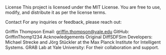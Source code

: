 License
This project is licensed under the MIT License. You are free to use, modify, and distribute it as per the license terms.

Contact
For any inquiries or feedback, please reach out:

Griffin Thompson
Email: griffin.thompson@yale.edu
GitHub: GriffinThomp1234
Acknowledgements
Original DiffSDFSim Developers: Michael Strecke and Jörg Stückler at the Max Planck Institute for Intelligent Systems.
GRAB Lab at Yale University: For their collaboration and support.

